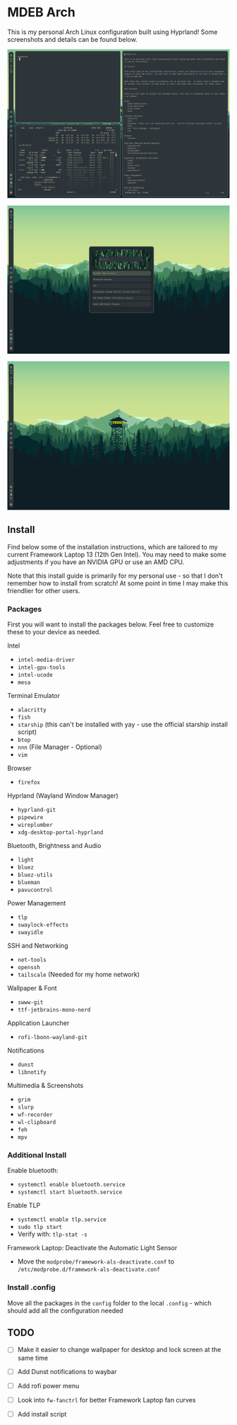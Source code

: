 # MDEB Arch

This is my personal Arch Linux configuration built using Hyprland! Some screenshots and details can be found below.

![screenshot of terminal layout](https://raw.githubusercontent.com/marco-debortoli/mdeb-arch/main/screenshots/terminal.png)

![screenshot of rofi layout](https://raw.githubusercontent.com/marco-debortoli/mdeb-arch/main/screenshots/rofi.png)

![screenshot of wallpaper](https://raw.githubusercontent.com/marco-debortoli/mdeb-arch/main/screenshots/wallpaper.png)

## Install

Find below some of the installation instructions, which are tailored to my current Framework Laptop 13 (12th Gen Intel). You may need to make some adjustments if you have an NVIDIA GPU or use an AMD CPU.

Note that this install guide is primarily for my personal use - so that I don't remember how to install from scratch! At some point in time I may make this friendlier for other users.

### Packages

First you will want to install the packages below. Feel free to customize these to your device as needed.

Intel
- `intel-media-driver`
- `intel-gpu-tools`
- `intel-ucode`
- `mesa`

Terminal Emulator
- `alacritty`
- `fish`
- `starship` (this can't be installed with yay - use the official starship install script)
- `btop`
- `nnn` (File Manager - Optional)
- `vim`

Browser
- `firefox`

Hyprland (Wayland Window Manager)
- `hyprland-git`
- `pipewire`
- `wireplumber`
- `xdg-desktop-portal-hyprland`

Bluetooth, Brightness and Audio
- `light`
- `bluez`
- `bluez-utils`
- `blueman`
- `pavucontrol`

Power Management
- `tlp`
- `swaylock-effects`
- `swayidle`

SSH and Networking
- `net-tools`
- `openssh`
- `tailscale` (Needed for my home network)

Wallpaper & Font
- `swww-git`
- `ttf-jetbrains-mono-nerd`

Application Launcher
- `rofi-lbonn-wayland-git`

Notifications
- `dunst`
- `libnotify`

Multimedia & Screenshots
- `grim`
- `slurp`
- `wf-recorder`
- `wl-clipboard`
- `feh`
- `mpv`

### Additional Install

Enable bluetooth:
- `systemctl enable bluetooth.service`
- `systemctl start bluetooth.service`

Enable TLP
- `systemctl enable tlp.service`
- `sudo tlp start`
- Verify with: `tlp-stat -s`

Framework Laptop: Deactivate the Automatic Light Sensor
- Move the `modprobe/framework-als-deactivate.conf` to `/etc/modprobe.d/framework-als-deactivate.conf`

### Install .config

Move all the packages in the `config` folder to the local `.config` - which should add all the configuration needed

## TODO

- [ ] Make it easier to change wallpaper for desktop and lock screen at the same time
- [ ] Add Dunst notifications to waybar
- [ ] Add rofi power menu
- [ ] Look into `fw-fanctrl` for better Framework Laptop fan curves
- [ ] Add install script

